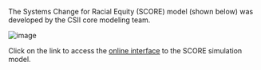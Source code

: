 The Systems Change for Racial Equity (SCORE) model (shown below) was developed by the CSII core modeling team. 

![image](https://user-images.githubusercontent.com/8854922/189551840-d81a2589-ea3e-4a87-92ff-14f6f18b6a42.png)

Click on the link to access the [online interface](https://exchange.iseesystems.com/public/psh/score-1-5/index.html#page1) to the SCORE simulation model.
